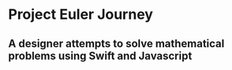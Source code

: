# Project Euler Journey
## A designer attempts to solve mathematical problems using Swift and Javascript

